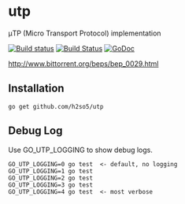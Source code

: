utp
===

μTP (Micro Transport Protocol) implementation

[![Build status](https://ci.appveyor.com/api/projects/status/j1be8y7p6nd2wqqw?svg=true&branch=master)](https://ci.appveyor.com/project/h2so5/utp)
[![Build Status](https://travis-ci.org/h2so5/utp.svg?branch=master)](https://travis-ci.org/h2so5/utp)
[![GoDoc](https://godoc.org/github.com/h2so5/utp?status.svg)](http://godoc.org/github.com/h2so5/utp)

http://www.bittorrent.org/beps/bep_0029.html

## Installation

```
go get github.com/h2so5/utp
```

## Debug Log

Use GO_UTP_LOGGING to show debug logs.

```
GO_UTP_LOGGING=0 go test  <- default, no logging
GO_UTP_LOGGING=1 go test
GO_UTP_LOGGING=2 go test
GO_UTP_LOGGING=3 go test
GO_UTP_LOGGING=4 go test  <- most verbose
```

